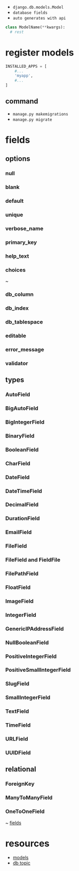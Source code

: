 

* `django.db.models.Model`
* `database fields`
* `auto generates with api`



```py
class ModelName(**kwargs):
  # rest
```

# register models

```py
INSTALLED_APPS = [
    #...
    'myapp',
    #...
]
```

## command

* `manage.py makemigrations`
* `manage.py migrate`

# fields

## options

### null
### blank
### default
### unique
### verbose_name
### primary_key
### help_text
### choices

~

### db_column
### db_index
### db_tablespace
### editable
### error_message
### validator

## types

### AutoField
### BigAutoField
### BigIntegerField
### BinaryField
### BooleanField
### CharField
### DateField
### DateTimeField
### DecimalField
### DurationField
### EmailField
### FileField
### FileField and FieldFile
### FilePathField
### FloatField
### ImageField
### IntegerField
### GenericIPAddressField
### NullBooleanField
### PositiveIntegerField
### PositiveSmallIntegerField
### SlugField
### SmallIntegerField
### TextField
### TimeField
### URLField
### UUIDField

## relational

### ForeignKey
### ManyToManyField
### OneToOneField


~  [fields](https://docs.djangoproject.com/en/2.0/ref/models/fields/)



# resources

* [models](https://docs.djangoproject.com/en/2.0/topics/db/models/)
* [db topic](https://docs.djangoproject.com/en/2.0/topics/db/)

